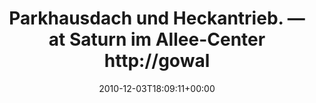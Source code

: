 ---
retweeted: false
source: <a href="http://gowalla.com/" rel="nofollow">Gowalla</a>
entities:
  hashtags: []
  symbols: []
  user_mentions: []
  urls: []
display_text_range:
- '0'
- '82'
favorite_count: '0'
id_str: '10757453662654464'
truncated: false
retweet_count: '0'
id: '10757453662654464'
created_at: Fri Dec 03 18:09:11 +0000 2010
favorited: false
full_text: Parkhausdach und Heckantrieb. — at Saturn im Allee-Center  http://gowal.la/c/331b4
lang: de
tags:
- pesos/twitter
date: '2010-12-03T18:09:11+00:00'
src: https://twitter.com/bascht/status/10757453662654464
original_url: https://twitter.com/bascht/status/10757453662654464
type: twitter_tweet
text: Parkhausdach und Heckantrieb. — at Saturn im Allee-Center  http://gowal.la/c/331b4
title: Parkhausdach und Heckantrieb. — at Saturn im Allee-Center  http://gowal

---